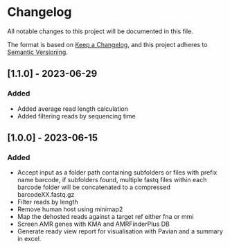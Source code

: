 # Changelog

All notable changes to this project will be documented in this file.

The format is based on [Keep a Changelog](https://keepachangelog.com/en/1.0.0/),
and this project adheres to [Semantic Versioning](https://semver.org/spec/v2.0.0.html).

## [1.1.0] - 2023-06-29

### Added
- Added average read length calculation
- Added filtering reads by sequencing time

## [1.0.0] - 2023-06-15

### Added
- Accept input as a folder path containing subfolders or files with prefix name barcode, if subfolders found, multiple fastq files within each barcode folder will be concatenated to a compressed barcodeXX.fastq.gz
- Filter reads by length
- Remove human host using minimap2
- Map the dehosted reads against a target ref either fna or mmi
- Screen AMR genes with KMA and AMRFinderPlus DB
- Generate ready view report for visualisation with Pavian and a summary in excel.

